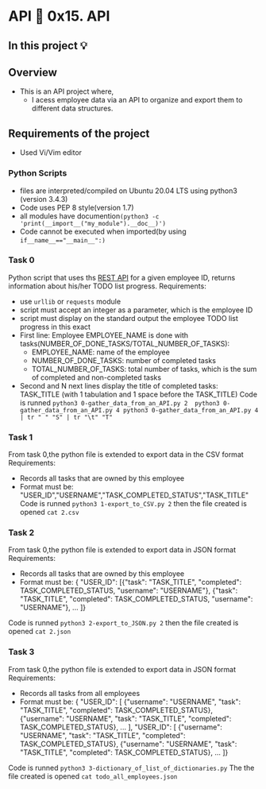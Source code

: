# API :page_with_curl: 0x15. API
## In this project :bulb:
## Overview
- This is an API project where,
  - I acess employee data via an API to organize and export them to
    different data structures.
## Requirements of the project
- Used Vi/Vim editor
### Python Scripts
- files are interpreted/compiled on Ubuntu 20.04 LTS using python3 (version 3.4.3)
- Code uses PEP 8 style(version 1.7)
- all modules have documention`(python3 -c 'print(__import__("my_module").__doc__)')`
- Code cannot be executed when imported(by using `if__name__=="__main__":)`

### Task 0
Python script that uses ths  [REST API](https://jsonplaceholder.typicode.com/) for a given employee ID,
returns information about his/her TODO list progress.
Requirements:
- use `urllib` or `requests` module
- script must accept an integer as a parameter, which is the employee ID
- script must display on the standard output the employee TODO list progress in this exact
 - First line: Employee EMPLOYEE_NAME is done with
   tasks(NUMBER_OF_DONE_TASKS/TOTAL_NUMBER_OF_TASKS):
   - EMPLOYEE_NAME: name of the employee
   - NUMBER_OF_DONE_TASKS: number of completed tasks
   - TOTAL_NUMBER_OF_TASKS: total number of tasks, which is the sum of completed and non-completed tasks
 - Second and N next lines display the title of completed tasks: TASK_TITLE (with 1 tabulation and 1 space before the TASK_TITLE)
 Code is runned `python3 0-gather_data_from_an_API.py 2 
                 python3 0-gather_data_from_an_API.py 4
		 python3 0-gather_data_from_an_API.py 4 | tr " " "S" | tr "\t" "T"`


### Task 1
From task 0,the python file is extended to export data in the CSV format
Requirements:
- Records all tasks that are owned by this employee
- Format must be: "USER_ID","USERNAME","TASK_COMPLETED_STATUS","TASK_TITLE"
Code is runned `python3 1-export_to_CSV.py 2`
then the file created is opened `cat 2.csv`


### Task 2
From task 0,the python file is extended to export data in JSON format
Requirements:
- Records all tasks that are owned by this employee
- Format must be: { "USER_ID": [{"task": "TASK_TITLE", "completed":
                  TASK_COMPLETED_STATUS, "username": "USERNAME"}, {"task": "TASK_TITLE", "completed":
		  TASK_COMPLETED_STATUS, "username": "USERNAME"}, ... ]}

Code is runned `python3 2-export_to_JSON.py 2`
then the file created is opened `cat 2.json`

### Task 3
From task 0,the python file is extended to export data in JSON format
 Requirements:
 - Records all tasks from all employees
 - Format must be: { "USER_ID": [ {"username": "USERNAME", "task": "TASK_TITLE", "completed": TASK_COMPLETED_STATUS}, {"username": "USERNAME", "task": "TASK_TITLE", "completed": TASK_COMPLETED_STATUS}, ... ], "USER_ID":
 [ {"username": "USERNAME", "task": "TASK_TITLE", "completed": TASK_COMPLETED_STATUS},
 {"username": "USERNAME", "task": "TASK_TITLE", "completed": TASK_COMPLETED_STATUS}, ... ]}

Code is runned `python3 3-dictionary_of_list_of_dictionaries.py`
The the file created is opened `cat todo_all_employees.json`







